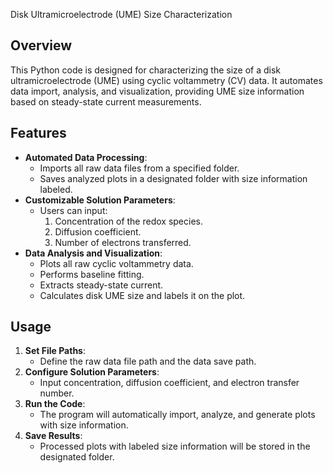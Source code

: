 Disk Ultramicroelectrode (UME) Size Characterization

## Overview
This Python code is designed for characterizing the size of a disk ultramicroelectrode (UME) using cyclic voltammetry (CV) data. It automates data import, analysis, and visualization, providing UME size information based on steady-state current measurements.

## Features
- **Automated Data Processing**:
  - Imports all raw data files from a specified folder.
  - Saves analyzed plots in a designated folder with size information labeled.
- **Customizable Solution Parameters**:
  - Users can input:
    1. Concentration of the redox species.
    2. Diffusion coefficient.
    3. Number of electrons transferred.
- **Data Analysis and Visualization**:
  - Plots all raw cyclic voltammetry data.
  - Performs baseline fitting.
  - Extracts steady-state current.
  - Calculates disk UME size and labels it on the plot.

## Usage
1. **Set File Paths**:
   - Define the raw data file path and the data save path.
2. **Configure Solution Parameters**:
   - Input concentration, diffusion coefficient, and electron transfer number.
3. **Run the Code**:
   - The program will automatically import, analyze, and generate plots with size information.
4. **Save Results**:
   - Processed plots with labeled size information will be stored in the designated folder.

